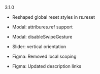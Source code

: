 3.1.0

- Reshaped global reset styles in rs.reset
- Modal: attribures.ref support
- Modal: disableSwipeGesture
- Slider: vertical orientation

- Figma: Removed local scoping
- Figma: Updated description links
